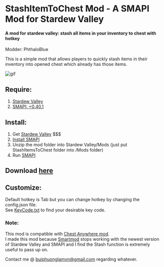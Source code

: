 # StashItemToChest Mod - A SMAPI Mod for Stardew Valley
#### A mod for stardew valley: stash all items in your inventory to chest with hotkey

Modder: PhthaloBlue  

This is a simple mod that allows players to quickly stash items in their inventory into opened chest which already has those items.

![gif](https://github.com/lambui/StardewValleyMod_StashItemsToChest/blob/master/stashitemstochest.gif)

## Require:  
1. [Stardew Valley](http://store.steampowered.com/app/413150/)
2. [SMAPI: +0.40.1](https://github.com/ClxS/SMAPI/releases)

## Install:  
1. Get [Stardew Valley](http://store.steampowered.com/app/413150/) $$$
2. [Install SMAPI](http://canimod.com/guides/using-mods#installing-smapi)
3. Unzip the mod folder into Stardew Valley/Mods (just put StashItemsToChest folder into /Mods folder)
4. Run [SMAPI](http://canimod.com/guides/using-mods#installing-smapi)


## Download [here](https://github.com/lambui/StardewValleyMod_StashItemsToChest/releases)

## Customize:  
Default hotkey is Tab but you can change hotkey by changing the config.json file.  
See [KeyCode.txt](./KeyCode.txt) to find your desirable key code.

### Note:  
This mod is compatible with [Chest Anywhere mod](http://www.nexusmods.com/stardewvalley/mods/518/?).  
I made this mod because [Smartmod](http://community.playstarbound.com/threads/smapi-smartmod.108104/) stops working with the newest version of Stardew Valley and SMAPI and I find the Stash function is extremely useful to pass up on.  

Contact me @ [buiphuonglamvn@gmail.com](mailto:buiphuonglamvn@gmail.com) regarding whatever.
